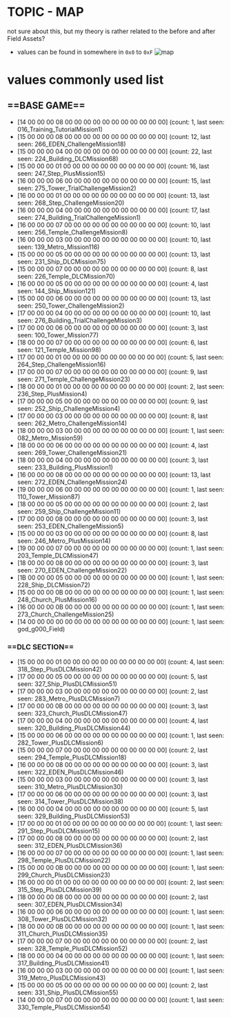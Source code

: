 # TOPIC - MAP

not sure about this, but my theory is rather related to the before and after Field Assets?


- values can be found in somewhere in `0x0` to `0xF`
![map](https://github.com/nachotacos69/WikiEater/assets/99103531/68387ddb-416a-4af7-baf9-62fba7b28543)


# values commonly used list

## ==BASE GAME==
- [14 00 00 00 08 00 00 00 00 00 00 00 00 00 00 00] (count: 1, last seen: 016_Training_TutorialMission1)
- [15 00 00 00 08 00 00 00 00 00 00 00 00 00 00 00] (count: 12, last seen: 266_EDEN_ChallengeMission18)
- [15 00 00 00 04 00 00 00 00 00 00 00 00 00 00 00] (count: 22, last seen: 224_Building_DLCMission68)
- [15 00 00 00 01 00 00 00 00 00 00 00 00 00 00 00] (count: 16, last seen: 247_Step_PlusMission15)
- [16 00 00 00 06 00 00 00 00 00 00 00 00 00 00 00] (count: 15, last seen: 275_Tower_TrialChallengeMission2)
- [16 00 00 00 01 00 00 00 00 00 00 00 00 00 00 00] (count: 13, last seen: 268_Step_ChallengeMission20)
- [16 00 00 00 04 00 00 00 00 00 00 00 00 00 00 00] (count: 17, last seen: 274_Building_TrialChallengeMission1)
- [16 00 00 00 07 00 00 00 00 00 00 00 00 00 00 00] (count: 10, last seen: 256_Temple_ChallengeMission8)
- [16 00 00 00 03 00 00 00 00 00 00 00 00 00 00 00] (count: 10, last seen: 139_Metro_Mission116)
- [15 00 00 00 05 00 00 00 00 00 00 00 00 00 00 00] (count: 13, last seen: 231_Ship_DLCMission75)
- [15 00 00 00 07 00 00 00 00 00 00 00 00 00 00 00] (count: 8, last seen: 226_Temple_DLCMission70)
- [16 00 00 00 05 00 00 00 00 00 00 00 00 00 00 00] (count: 4, last seen: 144_Ship_Mission121)
- [15 00 00 00 06 00 00 00 00 00 00 00 00 00 00 00] (count: 13, last seen: 250_Tower_ChallengeMission2)
- [17 00 00 00 04 00 00 00 00 00 00 00 00 00 00 00] (count: 10, last seen: 276_Building_TrialChallengeMission3)
- [17 00 00 00 06 00 00 00 00 00 00 00 00 00 00 00] (count: 3, last seen: 100_Tower_Mission77)
- [18 00 00 00 07 00 00 00 00 00 00 00 00 00 00 00] (count: 6, last seen: 121_Temple_Mission98)
- [17 00 00 00 01 00 00 00 00 00 00 00 00 00 00 00] (count: 5, last seen: 264_Step_ChallengeMission16)
- [17 00 00 00 07 00 00 00 00 00 00 00 00 00 00 00] (count: 9, last seen: 271_Temple_ChallengeMission23)
- [18 00 00 00 01 00 00 00 00 00 00 00 00 00 00 00] (count: 2, last seen: 236_Step_PlusMission4)
- [17 00 00 00 05 00 00 00 00 00 00 00 00 00 00 00] (count: 9, last seen: 252_Ship_ChallengeMission4)
- [17 00 00 00 03 00 00 00 00 00 00 00 00 00 00 00] (count: 8, last seen: 262_Metro_ChallengeMission14)
- [18 00 00 00 03 00 00 00 00 00 00 00 00 00 00 00] (count: 1, last seen: 082_Metro_Mission59)
- [18 00 00 00 06 00 00 00 00 00 00 00 00 00 00 00] (count: 4, last seen: 269_Tower_ChallengeMission21)
- [18 00 00 00 04 00 00 00 00 00 00 00 00 00 00 00] (count: 3, last seen: 233_Building_PlusMission1)
- [16 00 00 00 08 00 00 00 00 00 00 00 00 00 00 00] (count: 13, last seen: 272_EDEN_ChallengeMission24)
- [19 00 00 00 06 00 00 00 00 00 00 00 00 00 00 00] (count: 1, last seen: 110_Tower_Mission87)
- [18 00 00 00 05 00 00 00 00 00 00 00 00 00 00 00] (count: 2, last seen: 259_Ship_ChallengeMission11)
- [17 00 00 00 08 00 00 00 00 00 00 00 00 00 00 00] (count: 3, last seen: 253_EDEN_ChallengeMission5)
- [15 00 00 00 03 00 00 00 00 00 00 00 00 00 00 00] (count: 8, last seen: 246_Metro_PlusMission14)
- [19 00 00 00 07 00 00 00 00 00 00 00 00 00 00 00] (count: 1, last seen: 203_Temple_DLCMission47)
- [18 00 00 00 08 00 00 00 00 00 00 00 00 00 00 00] (count: 3, last seen: 270_EDEN_ChallengeMission22)
- [1B 00 00 00 05 00 00 00 00 00 00 00 00 00 00 00] (count: 1, last seen: 228_Ship_DLCMission72)
- [15 00 00 00 0B 00 00 00 00 00 00 00 00 00 00 00] (count: 1, last seen: 248_Church_PlusMission16)
- [16 00 00 00 0B 00 00 00 00 00 00 00 00 00 00 00] (count: 1, last seen: 273_Church_ChallengeMission25)
- [14 00 00 00 00 00 00 00 00 00 00 00 00 00 00 00] (count: 1, last seen: god_g000_Field)


### ==DLC SECTION==
- [15 00 00 00 01 00 00 00 00 00 00 00 00 00 00 00] (count: 4, last seen: 318_Step_PlusDLCMission42)
- [17 00 00 00 05 00 00 00 00 00 00 00 00 00 00 00] (count: 5, last seen: 327_Ship_PlusDLCMission51)
- [17 00 00 00 03 00 00 00 00 00 00 00 00 00 00 00] (count: 2, last seen: 283_Metro_PlusDLCMission7)
- [17 00 00 00 0B 00 00 00 00 00 00 00 00 00 00 00] (count: 3, last seen: 323_Church_PlusDLCMission47)
- [17 00 00 00 04 00 00 00 00 00 00 00 00 00 00 00] (count: 4, last seen: 320_Building_PlusDLCMission44)
- [15 00 00 00 06 00 00 00 00 00 00 00 00 00 00 00] (count: 1, last seen: 282_Tower_PlusDLCMission6)
- [15 00 00 00 07 00 00 00 00 00 00 00 00 00 00 00] (count: 2, last seen: 294_Temple_PlusDLCMission18)
- [16 00 00 00 08 00 00 00 00 00 00 00 00 00 00 00] (count: 3, last seen: 322_EDEN_PlusDLCMission46)
- [15 00 00 00 03 00 00 00 00 00 00 00 00 00 00 00] (count: 3, last seen: 310_Metro_PlusDLCMission30)
- [17 00 00 00 06 00 00 00 00 00 00 00 00 00 00 00] (count: 3, last seen: 314_Tower_PlusDLCMission38)
- [16 00 00 00 04 00 00 00 00 00 00 00 00 00 00 00] (count: 5, last seen: 329_Building_PlusDLCMission53)
- [17 00 00 00 01 00 00 00 00 00 00 00 00 00 00 00] (count: 1, last seen: 291_Step_PlusDLCMission15)
- [17 00 00 00 08 00 00 00 00 00 00 00 00 00 00 00] (count: 2, last seen: 312_EDEN_PlusDLCMission36)
- [16 00 00 00 07 00 00 00 00 00 00 00 00 00 00 00] (count: 1, last seen: 298_Temple_PlusDLCMission22)
- [15 00 00 00 0B 00 00 00 00 00 00 00 00 00 00 00] (count: 1, last seen: 299_Church_PlusDLCMission23)
- [16 00 00 00 01 00 00 00 00 00 00 00 00 00 00 00] (count: 2, last seen: 315_Step_PlusDLCMission39)
- [18 00 00 00 08 00 00 00 00 00 00 00 00 00 00 00] (count: 2, last seen: 307_EDEN_PlusDLCMission34)
- [16 00 00 00 06 00 00 00 00 00 00 00 00 00 00 00] (count: 1, last seen: 308_Tower_PlusDLCMission32)
- [18 00 00 00 0B 00 00 00 00 00 00 00 00 00 00 00] (count: 1, last seen: 311_Church_PlusDLCMission35)
- [17 00 00 00 07 00 00 00 00 00 00 00 00 00 00 00] (count: 2, last seen: 328_Temple_PlusDLCMission52)
- [18 00 00 00 04 00 00 00 00 00 00 00 00 00 00 00] (count: 1, last seen: 317_Building_PlusDLCMission41)
- [16 00 00 00 03 00 00 00 00 00 00 00 00 00 00 00] (count: 1, last seen: 319_Metro_PlusDLCMission43)
- [15 00 00 00 05 00 00 00 00 00 00 00 00 00 00 00] (count: 2, last seen: 331_Ship_PlusDLCMission55)
- [14 00 00 00 07 00 00 00 00 00 00 00 00 00 00 00] (count: 1, last seen: 330_Temple_PlusDLCMission54)
